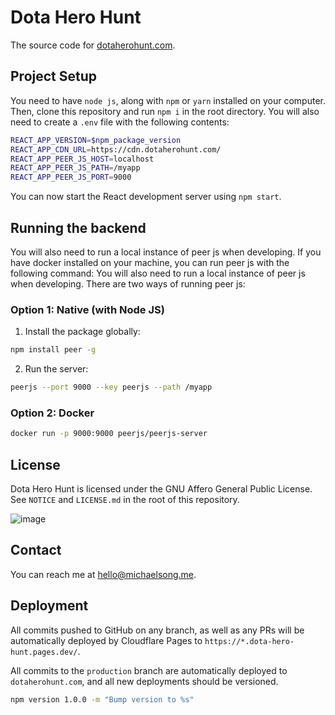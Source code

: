 # Dota Hero Hunt

The source code for [dotaherohunt.com](https://dotaherohunt.com).

## Project Setup

You need to have `node js`, along with `npm` or `yarn` installed on your computer. Then, clone this repository and run `npm i` in the root directory. You will also need to create a `.env` file with the following contents:

```bash
REACT_APP_VERSION=$npm_package_version
REACT_APP_CDN_URL=https://cdn.dotaherohunt.com/
REACT_APP_PEER_JS_HOST=localhost
REACT_APP_PEER_JS_PATH=/myapp
REACT_APP_PEER_JS_PORT=9000
```

You can now start the React development server using `npm start`.

## Running the backend

You will also need to run a local instance of peer js when developing. If you have docker installed on your machine, you can run peer js with the following command:
You will also need to run a local instance of peer js when developing. There are two ways of running peer js:

### Option 1: Native (with Node JS)

1. Install the package globally:

```bash
npm install peer -g
```

2. Run the server:

```bash
peerjs --port 9000 --key peerjs --path /myapp
```

### Option 2: Docker

```bash
docker run -p 9000:9000 peerjs/peerjs-server
```

## License

Dota Hero Hunt is licensed under the GNU Affero General Public License. See `NOTICE` and `LICENSE.md` in the root of this repository.

![image](https://www.gnu.org/graphics/agplv3-with-text-162x68.png)

## Contact

You can reach me at <hello@michaelsong.me>.

## Deployment

All commits pushed to GitHub on any branch, as well as any PRs will be automatically deployed by Cloudflare Pages to `https://*.dota-hero-hunt.pages.dev/`.

All commits to the `production` branch are automatically deployed to `dotaherohunt.com`, and all new deployments should be versioned.

```bash
npm version 1.0.0 -m "Bump version to %s"
```
